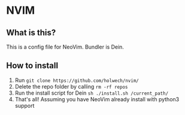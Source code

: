 # NVIM
## What is this?
This is a config file for NeoVim. Bundler is Dein.

## How to install
1. Run `git clone https://github.com/holwech/nvim/`
2. Delete the repo folder by calling `rm -rf repos`
3. Run the install script for Dein `sh ./install.sh /current_path/`
4. That's all! Assuming you have NeoVim already install with python3 support
